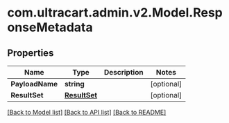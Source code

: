 # com.ultracart.admin.v2.Model.ResponseMetadata
## Properties

Name | Type | Description | Notes
------------ | ------------- | ------------- | -------------
**PayloadName** | **string** |  | [optional] 
**ResultSet** | [**ResultSet**](ResultSet.md) |  | [optional] 

[[Back to Model list]](../README.md#documentation-for-models) [[Back to API list]](../README.md#documentation-for-api-endpoints) [[Back to README]](../README.md)

